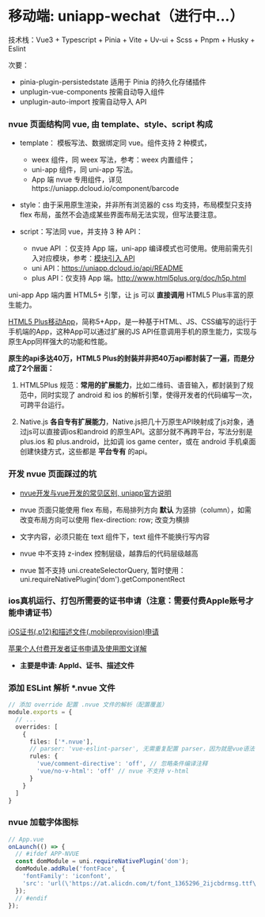 # 移动端: uniapp-wechat（进行中...）

技术栈：Vue3 + Typescript + Pinia + Vite + Uv-ui + Scss + Pnpm + Husky + Eslint

次要：
- pinia-plugin-persistedstate 适用于 Pinia 的持久化存储插件
- unplugin-vue-components 按需自动导入组件
- unplugin-auto-import 按需自动导入 API

### nvue 页面结构同 vue, 由 template、style、script 构成

- template： 模板写法、数据绑定同 vue。组件支持 2 种模式，
  - weex 组件，同 weex 写法，参考：weex 内置组件；
  - uni-app 组件，同 uni-app 写法。
  - App 端 nvue 专用组件，详见https://uniapp.dcloud.io/component/barcode

- style：由于采用原生渲染，并非所有浏览器的 css 均支持，布局模型只支持 flex 布局，虽然不会造成某些界面布局无法实现，但写法要注意。

- script：写法同 vue，并支持 3 种 API：
  - nvue API ：仅支持 App 端，uni-app 编译模式也可使用。使用前需先引入对应模块，参考：[模块引入 API](https://uniapp.dcloud.net.cn/tutorial/nvue-api.html)
  - uni API：https://uniapp.dcloud.io/api/README
  - plus API：仅支持 App 端。http://www.html5plus.org/doc/h5p.html

uni-app App 端内置 HTML5+ 引擎，让 js 可以 **直接调用** HTML5 Plus丰富的原生能力。

[HTML5 Plus移动App](https://ask.dcloud.net.cn/article/89)，简称5+App，是一种基于HTML、JS、CSS编写的运行于手机端的App，这种App可以通过扩展的JS API任意调用手机的原生能力，实现与原生App同样强大的功能和性能。

**原生的api多达40万，HTML5 Plus的封装并非把40万api都封装了一遍，而是分成了2个层面：**

1. HTML5Plus 规范：**常用的扩展能力**，比如二维码、语音输入，都封装到了规范中，同时实现了 android 和 ios 的解析引擎，使得开发者的代码编写一次，可跨平台运行。

2. Native.js **各自专有扩展能力**，Native.js把几十万原生API映射成了js对象，通过js可以直接调ios和android 的原生API。这部分就不再跨平台，写法分别是 plus.ios 和 plus.android，比如调 ios game center，或在 android 手机桌面创建快捷方式，这些都是 **平台专有** 的api。


### 开发 nvue 页面踩过的坑

- [nvue开发与vue开发的常见区别, uniapp官方说明](https://uniapp.dcloud.net.cn/tutorial/nvue-outline.html#nvue%E5%BC%80%E5%8F%91%E4%B8%8Evue%E5%BC%80%E5%8F%91%E7%9A%84%E5%B8%B8%E8%A7%81%E5%8C%BA%E5%88%AB)

- nvue 页面只能使用 flex 布局，布局排列方向 **默认** 为竖排（column），如需改变布局方向可以使用 flex-direction: row; 改变为横排

- 文字内容，必须只能在 text 组件下，text 组件不能换行写内容

- nvue 中不支持 z-index 控制层级，越靠后的代码层级越高

- nvue 暂不支持 uni.createSelectorQuery, 暂时使用：uni.requireNativePlugin('dom').getComponentRect


### ios真机运行、打包所需要的证书申请（**注意：需要付费Apple账号才能申请证书**）
[iOS证书(.p12)和描述文件(.mobileprovision)申请](https://ask.dcloud.net.cn/article/152)

[苹果个人付费开发者证书申请及使用图文详解](https://cloud.tencent.com/developer/article/1863935)

- **主要是申请: AppId、证书、描述文件**

### 添加 ESLint 解析 *.nvue 文件

``` ts
// 添加 override 配置 .nvue 文件的解析（配置覆盖）
module.exports = {
  // ...
  overrides: [
    {
      files: ['*.nvue'],
      // parser: 'vue-eslint-parser', 无需重复配置 parser，因为就是vue语法
      rules: {
        'vue/comment-directive': 'off', // 忽略条件编译注释
        'vue/no-v-html': 'off' // nvue 不支持 v-html
      }
    }
  ]
}
```

### nvue 加载字体图标

``` ts
// App.vue
onLaunch(() => {
  // #ifdef APP-NVUE 
  const domModule = uni.requireNativePlugin('dom');
  domModule.addRule('fontFace', {
    'fontFamily': 'iconfont',
    'src': 'url(\'https://at.alicdn.com/t/font_1365296_2ijcbdrmsg.ttf\')'
  });
  // #endif
});
```
